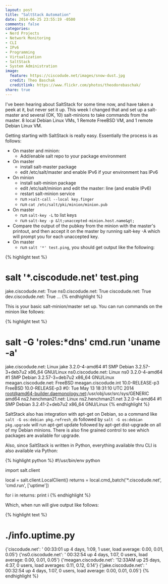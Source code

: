 ```yaml
---
layout: post
title: "SaltStack Automation"
date: 2014-06-25 23:55:19 -0500
comments: false
categories:
- Nerd Projects
- Network Monitoring
- CLI
- IPv6
- Programming
- Virtualization
- SaltStack
- System Administration
image:
  feature: https://ciscodude.net/images/snow-dust.jpg
  credit: Theo Baschak
  creditlink: https://www.flickr.com/photos/theodorebaschak/
share: true
---
```

I've been hearing about SaltStack for some time now, and have taken a peek at it, but never set it up. This week I changed that and set up a salt-master and several (OK, 10) salt-minions to take commands from the master. 8 local Debian Linux VMs, 1 Remote FreeBSD VM, and 1 remote Debian Linux VM.

Getting starting with SaltStack is really easy. Essentially the process is as follows:

*	On master and minion:
	*	Add/enable salt repo to your package environment
*	On master
	*	install salt-master package
	*	edit /etc/salt/master and enable IPv6 if your environment has IPv6
*	On minion
	*	install salt-minion package
	*	edit /etc/salt/minion and edit the master: line (and enable IPv6)
	*	restart salt-minion service
	*	run `>salt-call --local key.finger`
	*	run `cat /etc/salt/pki/minion/minion.pub`
*	On master
	*	run `salt-key -L` to list keys
	*	run `salt-key -p &lt;unaccepted-minion.host.name&gt;`
*	Compare the output of the pubkey from the minion with the master's printout, and then accept it on the master by running salt-key -A which will prompt you for each unaccepted key.
*	On master
	*	run `salt '*' test.ping`, you should get output like the following:

{% highlight text %}
# salt '*.ciscodude.net' test.ping
jake.ciscodude.net:
    True
ns0.ciscodude.net:
    True
ciscodude.net:
    True
dev.ciscodude.net:
    True
...
{% endhighlight %}

This is your basic salt-minion/master set up. You can run commands on the minion like follows:

{% highlight text %}
# salt -G 'roles:*dns' cmd.run 'uname -a'
jake.ciscodude.net:
    Linux jake 3.2.0-4-amd64 #1 SMP Debian 3.2.57-3+deb7u2 x86_64 GNU/Linux
ns0.ciscodude.net:
    Linux ns0 3.2.0-4-amd64 #1 SMP Debian 3.2.57-3+deb7u2 x86_64 GNU/Linux
meagan.ciscodude.net:
    FreeBSD meagan.ciscodude.int 10.0-RELEASE-p3 FreeBSD 10.0-RELEASE-p3 #0: Tue May 13 18:31:10 UTC 2014     root@amd64-builder.daemonology.net:/usr/obj/usr/src/sys/GENERIC  amd64
ns2.henchman21.net:
    Linux ns2.henchman21.net 3.2.0-4-amd64 #1 SMP Debian 3.2.41-2+deb7u2 x86_64 GNU/Linux
{% endhighlight %}

SaltStack also has integration with apt-get on Debian, so a command like `salt -G os:debian pkg.refresh_db` followed by `salt -G os:debian pkg.upgrade` will run apt-get update followed by apt-get dist-upgrade on all of my Debian minions. There is also fine grained control to see which packages are available for upgrade.

Also, since SaltStack is written in Python, everything available thru CLI is also available via Python:

{% highlight python %}
#!/usr/bin/env python

import salt.client

local = salt.client.LocalClient()
returns = local.cmd_batch('*.ciscodude.net', 'cmd.run', ['uptime'])

for i in returns:
  print i
{% endhighlight %}

Which, when run will give output like follows:

{% highlight text %}
# ./info.uptime.py
{'ciscodude.net': ' 00:33:01 up 4 days,  1:09,  1 user,  load average: 0.00, 0.01, 0.05'}
{'ns0.ciscodude.net': ' 00:32:54 up 4 days,  1:07,  0 users,  load average: 0.00, 0.01, 0.05'}
{'meagan.ciscodude.net': '12:33AM  up 25 days,  4:37, 0 users, load averages: 0.11, 0.12, 0.14'}
{'jake.ciscodude.net': ' 00:32:54 up 4 days,  1:07,  0 users,  load average: 0.00, 0.01, 0.05'}
{% endhighlight %}


